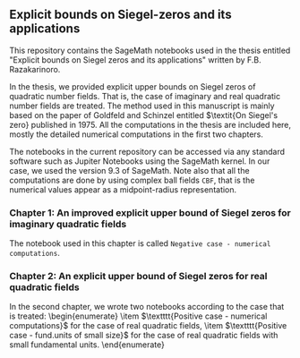 ## Explicit bounds on Siegel-zeros and its applications
This repository contains the SageMath notebooks used in the thesis entitled "Explicit bounds on Siegel zeros and its applications" written by F.B. Razakarinoro.

In the thesis, we provided explicit upper bounds on Siegel zeros of quadratic number fields. That is, the case of imaginary and real quadratic number fields are treated. The method used in this manuscript is mainly based on the paper of Goldfeld and Schinzel entitled $\textit{On Siegel's zero} published in 1975. All the computations in the thesis are included here, mostly the detailed numerical computations in the first two chapters. 

The notebooks in the current repository can be accessed via any standard software such as Jupiter Notebooks using the SageMath kernel. In our case, we used the version 9.3 of SageMath. Note also that all the computations are done by using complex ball fields $\texttt{CBF}$, that is the numerical values appear as a midpoint-radius representation.

### Chapter 1: An improved explicit upper bound of Siegel zeros for imaginary quadratic fields
The notebook used in this chapter is called $\texttt{Negative case - numerical computations}$.

### Chapter 2: An explicit upper bound of Siegel zeros for real quadratic fields
In the second chapter, we wrote two notebooks according to the case that is treated:
\begin{enumerate}
  \item $\textttt{Positive case - numerical computations}$ for the case of real quadratic fields,
  \item $\textttt{Positive case - fund.units of small size}$ for the case of real quadratic fields with small fundamental units.
\end{enumerate}




